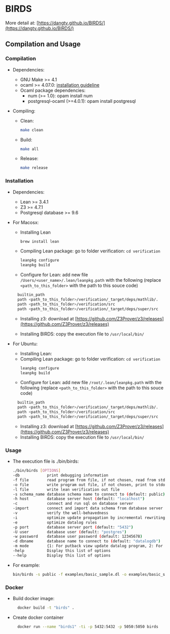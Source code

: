 # BIRDS

More detail at: [https://dangtv.github.io/BIRDS/](https://dangtv.github.io/BIRDS/)

## Compilation and Usage

### Compilation

* Dependencies:
  * GNU Make >= 4.1
  * ocaml >= 4.07.0: [installation guideline](https://ocaml.org/docs/install.html)
  * Ocaml package dependencies:
    * num (>= 1.0): opam install num
    * postgresql-ocaml (>=4.0.1): opam install postgresql

* Compiling:
  * Clean:
    ```bash
    make clean
    ```
  * Build:
    ```bash
    make all
    ```
  * Release:
    ```bash
    make release
    ```

### Installation
* Dependencies:
  * Lean >= 3.4.1
  * Z3 >= 4.7.1
  * Postgresql database >= 9.6

* For Macosx: 
  * Installing Lean
    ```bash 
    brew install lean
    ```
  * Compiling Lean package: go to folder verification: `cd verification`
    ```bash 
    leanpkg configure
    leanpkg build
    ```
  * Configure for Lean: add new file `/Users/<user_name>/.lean/leanpkg.path` with the following (replace `<path_to_this_folder>` with the path to this souce code)
  ```bash 
    builtin_path
    path <path_to_this_folder>/verification/_target/deps/mathlib/.
    path <path_to_this_folder>/verification/src
    path <path_to_this_folder>/verification/_target/deps/super/src
  ```
  * Installing z3: download at [https://github.com/Z3Prover/z3/releases](https://github.com/Z3Prover/z3/releases)

  * Installing BIRDS: copy the execution file to `/usr/local/bin/`

* For Ubuntu: 
  * Installing Lean: 
  * Compiling Lean package: go to folder verification: `cd verification`
    ```bash 
    leanpkg configure
    leanpkg build
    ```
  * Configure for Lean: add new file `/root/.lean/leanpkg.path` with the following (replace `<path_to_this_folder>` with the path to this souce code)
  ```bash 
    builtin_path
    path <path_to_this_folder>/verification/_target/deps/mathlib/.
    path <path_to_this_folder>/verification/src
    path <path_to_this_folder>/verification/_target/deps/super/src
  ```
  * Installing z3: download at [https://github.com/Z3Prover/z3/releases](https://github.com/Z3Prover/z3/releases)
  * Installing BIRDS: copy the execution file to `/usr/local/bin/`

### Usage

* The execution file is ./bin/birds:
    ```bash
    ./bin/birds [OPTIONS]
    -db            print debugging information
    -f file        read program from file, if not chosen, read from stdin
    -o file        write program out file, if not chosen, print to stdout
    -l file        write lean verification out file
    -s schema_name database schema name to connect to (default: public)
    -h host        database server host (default: "localhost")
    -c             connect and run sql on database server
    -import        connect and import data schema from database server
    -v             verify the well-behavedness
    -i             optimize update propagation by incremental rewriting rules
    -e             optimize datalog rules
    -p port        database server port (default: "5432")
    -U user        database user (default: "postgres")
    -w password    database user password (default: 12345678)
    -d dbname      database name to connect to (default: "datalogdb")
    -m mode        {1: For putback view update datalog program, 2: For view update datalog program containing view definition, update strategy and integrity constraints, 3: For only view definition datalog program} (default: 1)
    -help          Display this list of options
    --help         Display this list of options
    ```

* For example:
    ```bash
    bin/birds -s public -f examples/basic_sample.dl -o examples/basic_sample.sql -v
    ```

### Docker

* Build docker image:
  ```bash 
    docker build -t "birds" .
  ```

* Create docker container
  ```bash 
    docker run --name "birds1" -ti -p 5432:5432 -p 5050:5050 birds
  ```